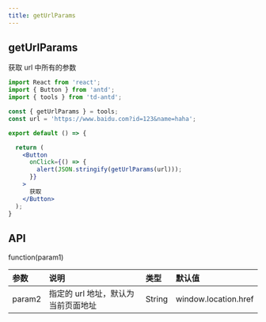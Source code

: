 ```yaml
---
title: getUrlParams
---
```


## getUrlParams

获取 url 中所有的参数

```jsx
import React from 'react';
import { Button } from 'antd';
import { tools } from 'td-antd';

const { getUrlParams } = tools;
const url = 'https://www.baidu.com?id=123&name=haha';

export default () => {

  return (
    <Button
      onClick={() => {
        alert(JSON.stringify(getUrlParams(url)));
      }}
    >
      获取
    </Button>
  );
}
```

## API

function(param1)

|参数|说明|类型|默认值|
|:--|:--|:--|:--|
|param2|指定的 url 地址，默认为当前页面地址|String|window.location.href|
